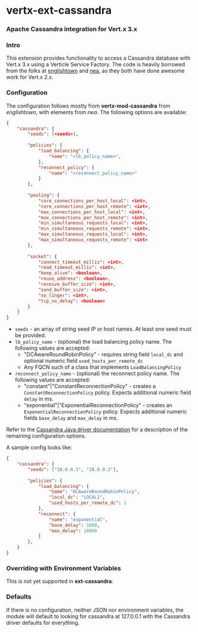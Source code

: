 vertx-ext-cassandra
===================

### Apache Cassandra integration for Vert.x 3.x

### Intro
This extension provides functionality to access a Cassandra database with Vert.x 3.x using a Verticle Service Factory. The code is heavily borrowed from the folks at [englishtown](https://github.com/englishtown/vertx-mod-cassandra) and [nea](https://github.com/nea/vertx-mod-cassandra-persistor), as they both have done awesome work for Vert.x 2.x.

### Configuration
The configuration follows mostly from **vertx-mod-cassandra** from *englishtown*, with elements from *nea*. The following options are available:

```json
{
    "cassandra": {
        "seeds": [<seeds>],
        
        "policies": {
            "load_balancing": {
                "name": "<lb_policy_name>",
            },
            "reconnect_policy": {
                "name": "<reconnect_policy_name>"
            }
        },
        
        "pooling": {
            "core_connections_per_host_local": <int>,
            "core_connections_per_host_remote": <int>,
            "max_connections_per_host_local": <int>,
            "max_connections_per_host_remote": <int>,
            "min_simultaneous_requests_local": <int>,
            "min_simultaneous_requests_remote": <int>,
            "max_simultaneous_requests_local": <int>,
            "max_simultaneous_requests_remote": <int>
        },
        
        "socket": {
            "connect_timeout_millis": <int>,
            "read_timeout_millis": <int>,
            "keep_alive": <boolean>,
            "reuse_address": <boolean>,
            "receive_buffer_size": <int>,
            "send_buffer_size": <int>,
            "so_linger": <int>,
            "tcp_no_delay": <boolean>
        }
    }
}
```

* `seeds` - an array of string seed IP or host names.  At least one seed must be provided.
* `lb_policy_name` - (optional) the load balancing policy name.  The following values are accepted:
    * "DCAwareRoundRobinPolicy" - requires string field `local_dc` and optional numeric field `used_hosts_per_remote_dc`
    * Any FQCN such of a class that implements `LoadBalancingPolicy`
* `reconnect_policy_name` - (optional) the reconnect policy name.  The following values are accepted:
    * "constant"|"ConstantReconnectionPolicy" - creates a `ConstantReconnectionPolicy` policy.  Expects additional numeric       field `delay` in ms.
    * "exponential"|"ExponentialReconnectionPolicy" - creates an `ExponentialReconnectionPolicy` policy.  Expects               additional numeric fields `base_delay` and `max_delay` in ms.

Refer to the [Cassandra Java driver documentation](http://www.datastax.com/documentation/developer/java-driver/2.0/index.html) for a description of the remaining configuration options.


A sample config looks like:

```json
{
    "cassandra": {
        "seeds": ["10.0.0.1", "10.0.0.2"],
        
        "policies": {
            "load_balancing": {
                "name": "DCAwareRoundRobinPolicy",
                "local_dc": "LOCAL1",
                "used_hosts_per_remote_dc": 1
            },
            "reconnect": {
                "name": "exponential",
                "base_delay": 1000,
                "max_delay": 10000
            }
        },
    }
}
```

### Overriding with Environment Variables
This is not yet supported in **ext-cassandra**.
    
### Defaults
If there is no configuration, neither JSON nor environment variables, the module will default to looking for cassandra at 127.0.0.1 with the Cassandra driver defaults for everything.
